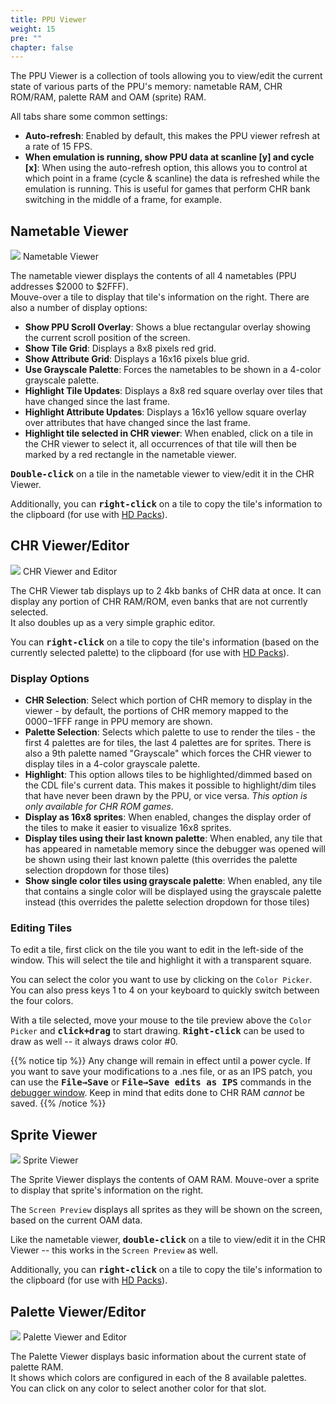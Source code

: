 ```yaml
---
title: PPU Viewer
weight: 15
pre: ""
chapter: false
---
```


The PPU Viewer is a collection of tools allowing you to view/edit the current state of various parts of the PPU's memory: nametable RAM, CHR ROM/RAM, palette RAM and OAM (sprite) RAM.

All tabs share some common settings:

* **Auto-refresh**: Enabled by default, this makes the PPU viewer refresh at a rate of 15 FPS.
* **When emulation is running, show PPU data at scanline [y] and cycle [x]**: When using the auto-refresh option, this allows you to control at which point in a frame (cycle & scanline) the data is refreshed while the emulation is running. This is useful for games that perform CHR bank switching in the middle of a frame, for example.

## Nametable Viewer ##

<div class="imgBox"><div>
	<img src="/images/NametableViewer.png" />
	<span>Nametable Viewer</span>
</div></div>

The nametable viewer displays the contents of all 4 nametables (PPU addresses $2000 to $2FFF).  
Mouve-over a tile to display that tile's information on the right.
There are also a number of display options:

* **Show PPU Scroll Overlay**: Shows a blue rectangular overlay showing the current scroll position of the screen.
* **Show Tile Grid**: Displays a 8x8 pixels <span class="red">red</span> grid.
* **Show Attribute Grid**: Displays a 16x16 pixels <span class="blue">blue</span> grid.
* **Use Grayscale Palette**: Forces the nametables to be shown in a 4-color grayscale palette.
* **Highlight Tile Updates**: Displays a 8x8 red square overlay over tiles that have changed since the last frame.
* **Highlight Attribute Updates**: Displays a 16x16 yellow square overlay over attributes that have changed since the last frame.
* **Highlight tile selected in CHR viewer**: When enabled, click on a tile in the CHR viewer to select it, all occurrences of that tile will then be marked by a <span class="red">red</span> rectangle in the nametable viewer. 

<kbd>**Double-click**</kbd> on a tile in the nametable viewer to view/edit it in the CHR Viewer.

Additionally, you can <kbd>**right-click**</kbd> on a tile to copy the tile's information to the clipboard (for use with [HD Packs](/hdpacks.html)).

## CHR Viewer/Editor ##

<div class="imgBox"><div>
	<img src="/images/ChrViewer.png" />
	<span>CHR Viewer and Editor</span>
</div></div>

The CHR Viewer tab displays up to 2 4kb banks of CHR data at once.  It can display any portion of CHR RAM/ROM, even banks that are not currently selected.  
It also doubles up as a very simple graphic editor.

You can <kbd>**right-click**</kbd> on a tile to copy the tile's information (based on the currently selected palette) to the clipboard (for use with [HD Packs](/hdpacks.html)).

### Display Options ###

* **CHR Selection**: Select which portion of CHR memory to display in the viewer - by default, the portions of CHR memory mapped to the $0000-$1FFF range in PPU memory are shown.
* **Palette Selection**: Selects which palette to use to render the tiles - the first 4 palettes are for tiles, the last 4 palettes are for sprites.  There is also a 9th palette named "Grayscale" which forces the CHR viewer to display tiles in a 4-color grayscale palette.
* **Highlight**: This option allows tiles to be highlighted/dimmed based on the CDL file's current data.  This makes it possible to highlight/dim tiles that have never been drawn by the PPU, or vice versa.  *This option is only available for CHR ROM games*.
* **Display as 16x8 sprites**: When enabled, changes the display order of the tiles to make it easier to visualize 16x8 sprites.
* **Display tiles using their last known palette**: When enabled, any tile that has appeared in nametable memory since the debugger was opened will be shown using their last known palette (this overrides the palette selection dropdown for those tiles)
* **Show single color tiles using grayscale palette**: When enabled, any tile that contains a single color will be displayed using the grayscale palette instead (this overrides the palette selection dropdown for those tiles)

### Editing Tiles ###

To edit a tile, first click on the tile you want to edit in the left-side of the window. This will select the tile and highlight it with a transparent square.  

You can select the color you want to use by clicking on the `Color Picker`. You can also press keys 1 to 4 on your keyboard to quickly switch between the four colors.

With a tile selected, move your mouse to the tile preview above the `Color Picker` and **<kbd>click+drag</kbd>** to start drawing.  **<kbd>Right-click</kbd>** can be used to draw as well -- it always draws color #0.  

{{% notice tip %}}
Any change will remain in effect until a power cycle. If you want to save your modifications to a .nes file, or as an IPS patch, you can use the **<kbd>File&rarr;Save</kbd>** or **<kbd>File&rarr;Save edits as IPS</kbd>** commands in the [debugger window](/debugging/debugger.html). Keep in mind that edits done to CHR RAM *cannot* be saved.
{{% /notice %}}

## Sprite Viewer ##

<div class="imgBox"><div>
	<img src="/images/SpriteViewer.png" />
	<span>Sprite Viewer</span>
</div></div>

The Sprite Viewer displays the contents of OAM RAM. Mouve-over a sprite to display that sprite's information on the right.  

The `Screen Preview` displays all sprites as they will be shown on the screen, based on the current OAM data.

Like the nametable viewer, <kbd>**double-click**</kbd> on a tile to view/edit it in the CHR Viewer -- this works in the `Screen Preview` as well.

Additionally, you can <kbd>**right-click**</kbd> on a tile to copy the tile's information to the clipboard (for use with [HD Packs](/hdpacks.html)).

## Palette Viewer/Editor ##

<div class="imgBox"><div>
	<img src="/images/PaletteViewer.png" />
	<span>Palette Viewer and Editor</span>
</div></div>

The Palette Viewer displays basic information about the current state of palette RAM.  
It shows which colors are configured in each of the 8 available palettes.  
You can click on any color to select another color for that slot.